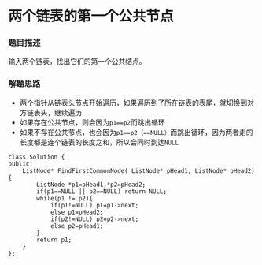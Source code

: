 ﻿# 两个链表的第一个公共节点
### 题目描述
输入两个链表，找出它们的第一个公共结点。

### 解题思路
* 两个指针从链表头节点开始遍历，如果遍历到了所在链表的表尾，就切换到对方链表头，继续遍历
* 如果存在公共节点，则会因为`p1==p2`而跳出循环
* 如果不存在公共节点，也会因为`p1==p2（==NULL）`而跳出循环，因为两者走的长度都是连个链表的长度之和，所以会同时到达`NULL`

```
class Solution {
public:
    ListNode* FindFirstCommonNode( ListNode* pHead1, ListNode* pHead2) {
        ListNode *p1=pHead1,*p2=pHead2;
        if(p1==NULL || p2==NULL) return NULL;
        while(p1 != p2){
            if(p1!=NULL) p1=p1->next;
            else p1=pHead2;
            if(p2!=NULL) p2=p2->next;
            else p2=pHead1;
        }
        return p1;
    }
};
```

